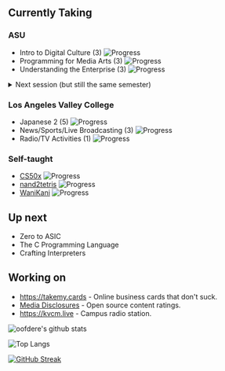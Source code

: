 ## Currently Taking
### ASU
 - Intro to Digital Culture (3) ![Progress](https://progress-bar.dev/14/) <!--- 4+1/27+7 -->
 - Programming for Media Arts (3) ![Progress](https://progress-bar.dev/21/) <!--- 5/23 -->
 - Understanding the Enterprise (3) ![Progress](https://progress-bar.dev/17/) <!--- 4/23 -->
<details>
<summary>Next session (but still the same semester)</summary>

 - Computational Thinking for Digital Culture (3) ![Progress](https://progress-bar.dev/0/) <!---  -->
 - Prototyping Dreams (3) ![Progress](https://progress-bar.dev/0/) <!---  -->
 - Intro to Physical Computing (3) ![Progress](https://progress-bar.dev/0/) <!---  -->
 
</details>

### Los Angeles Valley College
 - Japanese 2 (5) ![Progress](https://progress-bar.dev/0/)
 - News/Sports/Live Broadcasting (3) ![Progress](https://progress-bar.dev/0/)
 - Radio/TV Activities (1) ![Progress](https://progress-bar.dev/0/)

### Self-taught
 - [CS50x](https://cs50.harvard.edu/x) ![Progress](https://progress-bar.dev/83/)
 - [nand2tetris](https://nand2tetris.org) ![Progress](https://progress-bar.dev/50/)
 - [WaniKani](https://wanikani.com) ![Progress](https://progress-bar.dev/5/)
<!--- Calculation info:
WaniKani has 9060 items total.
K&R has 189 pages excl. appendicies.
-->

## Up next
 - Zero to ASIC
 - The C Programming Language
 - Crafting Interpreters

## Working on
 - https://takemy.cards - Online business cards that don't suck.
 - [Media Disclosures](https://disclosures.media) - Open source content ratings.
 - https://kvcm.live - Campus radio station.

![oofdere's github stats](https://github-readme-stats.vercel.app/api?username=oofdere&count_private=true&show_icons=true)

![Top Langs](https://github-readme-stats.vercel.app/api/top-langs/?username=oofdere&layout=compact&hide=html)

[![GitHub Streak](https://github-readme-streak-stats.herokuapp.com?user=oofdere)](https://git.io/streak-stats)
